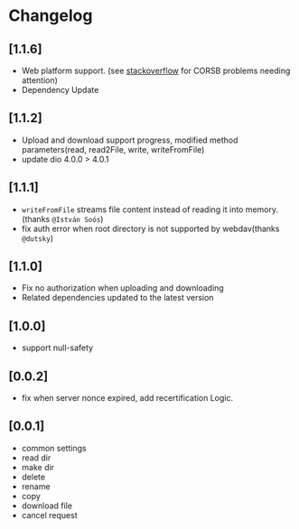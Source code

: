 # Changelog

## [1.1.6]

- Web platform support. (see [stackoverflow](https://stackoverflow.com/questions/65630743/how-to-solve-flutter-web-api-cors-error-only-with-dart-code) for CORSB problems needing attention)
- Dependency Update

## [1.1.2]

- Upload and download support progress, modified method parameters(read, read2File, write, writeFromFile)
- update dio 4.0.0 > 4.0.1

## [1.1.1]

- `writeFromFile` streams file content instead of reading it into memory.(thanks `@István Soós`)
- fix auth error when root directory is not supported by webdav(thanks `@dutsky`)

## [1.1.0]

- Fix no authorization when uploading and downloading 
- Related dependencies updated to the latest version

## [1.0.0]

- support null-safety

## [0.0.2] 

- fix when server nonce expired, add recertification Logic.

## [0.0.1] 

* common settings
* read dir
* make dir
* delete
* rename
* copy
* download file
* cancel request